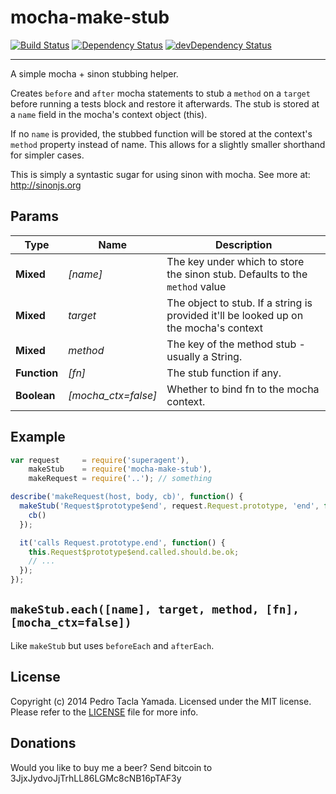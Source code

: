mocha-make-stub
===============
[![Build Status](https://travis-ci.org/yamadapc/mocha-make-stub.png?branch=master)](https://travis-ci.org/yamadapc/mocha-make-stub)
[![Dependency Status](https://david-dm.org/yamadapc/mocha-make-stub.svg)](https://david-dm.org/yamadapc/mocha-make-stub)
[![devDependency Status](https://david-dm.org/yamadapc/mocha-make-stub/dev-status.svg)](https://david-dm.org/yamadapc/mocha-make-stub#info=devDependencies)
- - -

A simple mocha + sinon stubbing helper.

Creates `before` and `after` mocha statements to stub a `method` on a `target`
before running a tests block and restore it afterwards. The stub is stored at a
`name` field in the mocha's context object (this).

If no `name` is provided, the stubbed function will be stored at the context's
`method` property instead of name. This allows for a slightly smaller shorthand
for simpler cases.

This is simply a syntastic sugar for using sinon with mocha. See more at:
http://sinonjs.org

## Params

| Type         | Name                | Description                                          |
|--------------|---------------------|------------------------------------------------------|
| **Mixed**    | *[name]*            | The key under which to store the sinon stub. Defaults to the `method` value           |
| **Mixed**    | *target*            | The object to stub. If a string is provided it'll be looked up on the mocha's context |
| **Mixed**    | *method*            | The key of the method stub - usually a String.                                        |
| **Function** | *[fn]*              | The stub function if any.                                                             |
| **Boolean**  | *[mocha_ctx=false]* | Whether to bind fn to the mocha context.                                              |



## Example

```javascript
var request     = require('superagent'),
    makeStub    = require('mocha-make-stub'),
    makeRequest = require('..'); // something

describe('makeRequest(host, body, cb)', function() {
  makeStub('Request$prototype$end', request.Request.prototype, 'end', function(cb) {
    cb()
  });

  it('calls Request.prototype.end', function() {
    this.Request$prototype$end.called.should.be.ok;
    // ...
  });
});
```

## `makeStub.each([name], target, method, [fn], [mocha_ctx=false])`

Like `makeStub` but uses `beforeEach` and `afterEach`.

## License
Copyright (c) 2014 Pedro Tacla Yamada. Licensed under the MIT license.
Please refer to the [LICENSE](LICENSE) file for more info.

## Donations
Would you like to buy me a beer? Send bitcoin to 3JjxJydvoJjTrhLL86LGMc8cNB16pTAF3y
